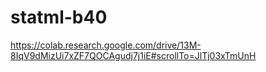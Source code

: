 # statml-b40
https://colab.research.google.com/drive/13M-8IqV9dMizUi7xZF7QOCAgudj7j1iE#scrollTo=JlTj03xTmUnH
